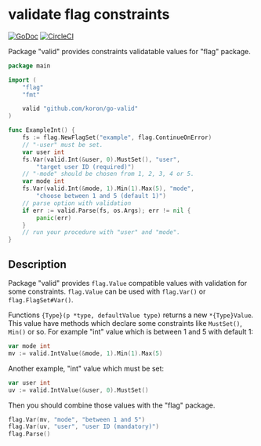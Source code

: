 # validate flag constraints

[![GoDoc](https://godoc.org/github.com/koron/go-valid?status.svg)](https://godoc.org/github.com/koron/go-valid)
[![CircleCI](https://circleci.com/gh/koron/go-valid.svg?style=svg)](https://circleci.com/gh/koron/go-valid)

Package "valid" provides constraints validatable values for "flag" package.

```go
package main

import (
    "flag"
    "fmt"

    valid "github.com/koron/go-valid"
)

func ExampleInt() {
    fs := flag.NewFlagSet("example", flag.ContinueOnError)
    // "-user" must be set.
    var user int
    fs.Var(valid.Int(&user, 0).MustSet(), "user",
        "target user ID (required)")
    // "-mode" should be chosen from 1, 2, 3, 4 or 5.
    var mode int
    fs.Var(valid.Int(&mode, 1).Min(1).Max(5), "mode",
        "choose between 1 and 5 (default 1)")
    // parse option with validation
    if err := valid.Parse(fs, os.Args); err != nil {
        panic(err)
    }
    // run your procedure with "user" and "mode".
}
```

## Description

Package "valid" provides `flag.Value` compatible values with validation for
some constraints. `flag.Value` can be used with `flag.Var()` or
`flag.FlagSet#Var()`.

Functions `{Type}(p *type, defaultValue type)` returns a new `*{Type}Value`.
This value have methods which declare some constraints like `MustSet()`,
`Min()` or so. For example "int" value which is between 1 and 5 with default 1:

```go
var mode int
mv := valid.IntValue(&mode, 1).Min(1).Max(5)
```

Another example, "int" value which must be set:

```go
var user int
uv := valid.IntValue(&user, 0).MustSet()
```

Then you should combine those values with the "flag" package.

```go
flag.Var(mv, "mode", "between 1 and 5")
flag.Var(uv, "user", "user ID (mandatory)")
flag.Parse()
```
